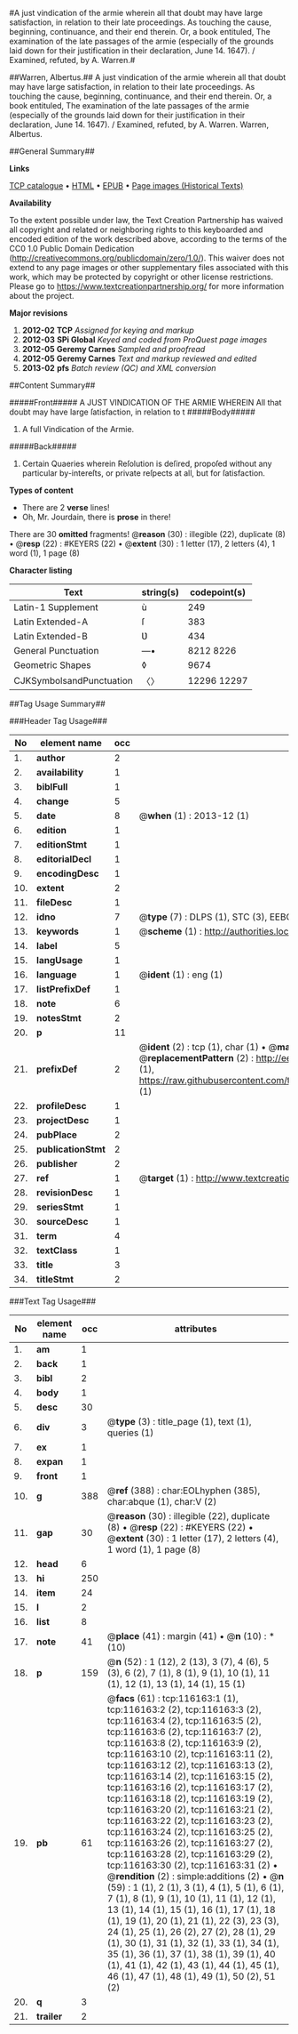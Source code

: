 #A just vindication of the armie wherein all that doubt may have large satisfaction, in relation to their late proceedings. As touching the cause, beginning, continuance, and their end therein. Or, a book entituled, The examination of the late passages of the armie (especially of the grounds laid down for their justification in their declaration, June 14. 1647). / Examined, refuted, by A. Warren.#

##Warren, Albertus.##
A just vindication of the armie wherein all that doubt may have large satisfaction, in relation to their late proceedings. As touching the cause, beginning, continuance, and their end therein. Or, a book entituled, The examination of the late passages of the armie (especially of the grounds laid down for their justification in their declaration, June 14. 1647). / Examined, refuted, by A. Warren.
Warren, Albertus.

##General Summary##

**Links**

[TCP catalogue](http://www.ota.ox.ac.uk/tcp/)  • 
[HTML](http://tei.it.ox.ac.uk/tcp/Texts-HTML/free/A97/A97208.html)  • 
[EPUB](http://tei.it.ox.ac.uk/tcp/Texts-EPUB/free/A97/A97208.epub) • 
[Page images (Historical Texts)](https://historicaltexts.jisc.ac.uk/eebo-99863945e)

**Availability**

To the extent possible under law, the Text Creation Partnership has waived all copyright and related or neighboring rights to this keyboarded and encoded edition of the work described above, according to the terms of the CC0 1.0 Public Domain Dedication (http://creativecommons.org/publicdomain/zero/1.0/). This waiver does not extend to any page images or other supplementary files associated with this work, which may be protected by copyright or other license restrictions. Please go to https://www.textcreationpartnership.org/ for more information about the project.

**Major revisions**

1. __2012-02__ __TCP__ *Assigned for keying and markup*
1. __2012-03__ __SPi Global__ *Keyed and coded from ProQuest page images*
1. __2012-05__ __Geremy Carnes__ *Sampled and proofread*
1. __2012-05__ __Geremy Carnes__ *Text and markup reviewed and edited*
1. __2013-02__ __pfs__ *Batch review (QC) and XML conversion*

##Content Summary##

#####Front#####
A JUST VINDICATION OF THE ARMIE WHEREIN All that doubt may have large ſatisfaction, in relation to t
#####Body#####

1. A full Vindication of the Armie.

#####Back#####

1. Certain Quaeries wherein Reſolution is deſired, propoſed without any particular by-intereſts, or private reſpects at all, but for ſatisfaction.

**Types of content**

  * There are 2 **verse** lines!
  * Oh, Mr. Jourdain, there is **prose** in there!

There are 30 **omitted** fragments! 
 @__reason__ (30) : illegible (22), duplicate (8)  •  @__resp__ (22) : #KEYERS (22)  •  @__extent__ (30) : 1 letter (17), 2 letters (4), 1 word (1), 1 page (8)

**Character listing**


|Text|string(s)|codepoint(s)|
|---|---|---|
|Latin-1 Supplement|ù|249|
|Latin Extended-A|ſ|383|
|Latin Extended-B|Ʋ|434|
|General Punctuation|—•|8212 8226|
|Geometric Shapes|◊|9674|
|CJKSymbolsandPunctuation|〈〉|12296 12297|

##Tag Usage Summary##

###Header Tag Usage###

|No|element name|occ|attributes|
|---|---|---|---|
|1.|__author__|2||
|2.|__availability__|1||
|3.|__biblFull__|1||
|4.|__change__|5||
|5.|__date__|8| @__when__ (1) : 2013-12 (1)|
|6.|__edition__|1||
|7.|__editionStmt__|1||
|8.|__editorialDecl__|1||
|9.|__encodingDesc__|1||
|10.|__extent__|2||
|11.|__fileDesc__|1||
|12.|__idno__|7| @__type__ (7) : DLPS (1), STC (3), EEBO-CITATION (1), PROQUEST (1), VID (1)|
|13.|__keywords__|1| @__scheme__ (1) : http://authorities.loc.gov/ (1)|
|14.|__label__|5||
|15.|__langUsage__|1||
|16.|__language__|1| @__ident__ (1) : eng (1)|
|17.|__listPrefixDef__|1||
|18.|__note__|6||
|19.|__notesStmt__|2||
|20.|__p__|11||
|21.|__prefixDef__|2| @__ident__ (2) : tcp (1), char (1)  •  @__matchPattern__ (2) : ([0-9\-]+):([0-9IVX]+) (1), (.+) (1)  •  @__replacementPattern__ (2) : http://eebo.chadwyck.com/downloadtiff?vid=$1&page=$2 (1), https://raw.githubusercontent.com/textcreationpartnership/Texts/master/tcpchars.xml#$1 (1)|
|22.|__profileDesc__|1||
|23.|__projectDesc__|1||
|24.|__pubPlace__|2||
|25.|__publicationStmt__|2||
|26.|__publisher__|2||
|27.|__ref__|1| @__target__ (1) : http://www.textcreationpartnership.org/docs/. (1)|
|28.|__revisionDesc__|1||
|29.|__seriesStmt__|1||
|30.|__sourceDesc__|1||
|31.|__term__|4||
|32.|__textClass__|1||
|33.|__title__|3||
|34.|__titleStmt__|2||


###Text Tag Usage###

|No|element name|occ|attributes|
|---|---|---|---|
|1.|__am__|1||
|2.|__back__|1||
|3.|__bibl__|2||
|4.|__body__|1||
|5.|__desc__|30||
|6.|__div__|3| @__type__ (3) : title_page (1), text (1), queries (1)|
|7.|__ex__|1||
|8.|__expan__|1||
|9.|__front__|1||
|10.|__g__|388| @__ref__ (388) : char:EOLhyphen (385), char:abque (1), char:V (2)|
|11.|__gap__|30| @__reason__ (30) : illegible (22), duplicate (8)  •  @__resp__ (22) : #KEYERS (22)  •  @__extent__ (30) : 1 letter (17), 2 letters (4), 1 word (1), 1 page (8)|
|12.|__head__|6||
|13.|__hi__|250||
|14.|__item__|24||
|15.|__l__|2||
|16.|__list__|8||
|17.|__note__|41| @__place__ (41) : margin (41)  •  @__n__ (10) : * (10)|
|18.|__p__|159| @__n__ (52) : 1 (12), 2 (13), 3 (7), 4 (6), 5 (3), 6 (2), 7 (1), 8 (1), 9 (1), 10 (1), 11 (1), 12 (1), 13 (1), 14 (1), 15 (1)|
|19.|__pb__|61| @__facs__ (61) : tcp:116163:1 (1), tcp:116163:2 (2), tcp:116163:3 (2), tcp:116163:4 (2), tcp:116163:5 (2), tcp:116163:6 (2), tcp:116163:7 (2), tcp:116163:8 (2), tcp:116163:9 (2), tcp:116163:10 (2), tcp:116163:11 (2), tcp:116163:12 (2), tcp:116163:13 (2), tcp:116163:14 (2), tcp:116163:15 (2), tcp:116163:16 (2), tcp:116163:17 (2), tcp:116163:18 (2), tcp:116163:19 (2), tcp:116163:20 (2), tcp:116163:21 (2), tcp:116163:22 (2), tcp:116163:23 (2), tcp:116163:24 (2), tcp:116163:25 (2), tcp:116163:26 (2), tcp:116163:27 (2), tcp:116163:28 (2), tcp:116163:29 (2), tcp:116163:30 (2), tcp:116163:31 (2)  •  @__rendition__ (2) : simple:additions (2)  •  @__n__ (59) : 1 (1), 2 (1), 3 (1), 4 (1), 5 (1), 6 (1), 7 (1), 8 (1), 9 (1), 10 (1), 11 (1), 12 (1), 13 (1), 14 (1), 15 (1), 16 (1), 17 (1), 18 (1), 19 (1), 20 (1), 21 (1), 22 (3), 23 (3), 24 (1), 25 (1), 26 (2), 27 (2), 28 (1), 29 (1), 30 (1), 31 (1), 32 (1), 33 (1), 34 (1), 35 (1), 36 (1), 37 (1), 38 (1), 39 (1), 40 (1), 41 (1), 42 (1), 43 (1), 44 (1), 45 (1), 46 (1), 47 (1), 48 (1), 49 (1), 50 (2), 51 (2)|
|20.|__q__|3||
|21.|__trailer__|2||

